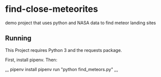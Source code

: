 # find-close-meteorites
demo project that uses python and NASA data to find meteor landing sites

## Running

This Project requires Python 3 and the requests package.

First, install pipenv. Then:

,,,
pipenv install
pipenv run "python find_meteors.py"
,,,
